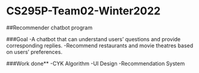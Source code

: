 # CS295P-Team02-Winter2022

##Recommender chatbot program

###Goal
-A chatbot that can understand users’ questions and provide corresponding replies.
-Recommend restaurants and movie theatres based on users’ preferences.

###Work done**
-CYK Algorithm
-UI Design
-Recommendation System


